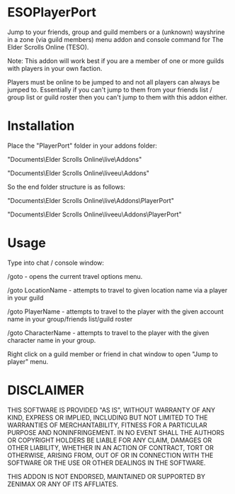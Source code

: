 ESOPlayerPort
=============

Jump to your friends, group and guild members or a (unknown) wayshrine in a zone (via guild members) menu addon and console command for The Elder Scrolls Online (TESO). 

Note: This addon will work best if you are a member of one or more guilds with players in your own faction.

Players must be online to be jumped to and not all players can always be jumped to. Essentially if you can't jump to them from your friends list / group list or guild roster then you can't jump to them with this addon either.

Installation
=============

Place the "PlayerPort" folder in your addons folder:

"Documents\Elder Scrolls Online\live\Addons"

"Documents\Elder Scrolls Online\liveeu\Addons"

So the end folder structure is as follows:

"Documents\Elder Scrolls Online\live\Addons\PlayerPort"

"Documents\Elder Scrolls Online\liveeu\Addons\PlayerPort"


Usage
=============

Type into chat / console window:

/goto - opens the current travel options menu.

/goto LocationName - attempts to travel to given location name via a player in your guild

/goto PlayerName - attempts to travel to the player with the given account name in your group/friends list/guild roster

/goto CharacterName - attempts to travel to the player with the given character name in your group.

Right click on a guild member or friend in chat window to open "Jump to player" menu.

DISCLAIMER
=============
THIS SOFTWARE IS PROVIDED "AS IS", WITHOUT WARRANTY OF ANY KIND, EXPRESS OR
IMPLIED, INCLUDING BUT NOT LIMITED TO THE WARRANTIES OF MERCHANTABILITY,
FITNESS FOR A PARTICULAR PURPOSE AND NONINFRINGEMENT. IN NO EVENT SHALL THE
AUTHORS OR COPYRIGHT HOLDERS BE LIABLE FOR ANY CLAIM, DAMAGES OR OTHER
LIABILITY, WHETHER IN AN ACTION OF CONTRACT, TORT OR OTHERWISE, ARISING FROM,
OUT OF OR IN CONNECTION WITH THE SOFTWARE OR THE USE OR OTHER DEALINGS IN
THE SOFTWARE.

THIS ADDON IS NOT ENDORSED, MAINTAINED OR SUPPORTED BY ZENIMAX OR ANY OF ITS AFFLIATES.
